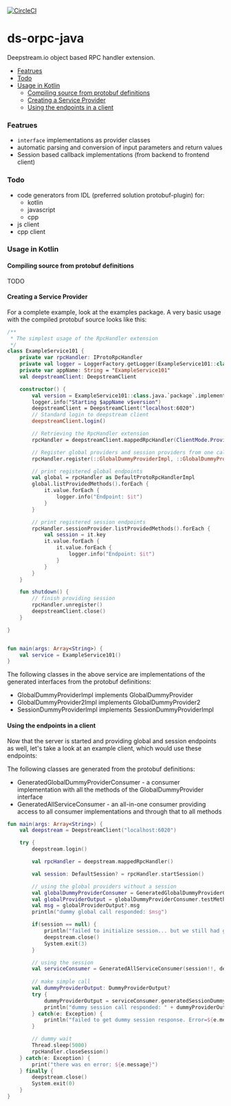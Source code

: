 [![CircleCI](https://circleci.com/gh/nadilas/ds-orpc-java.svg?style=shield)](https://circleci.com/gh/nadilas/ds-orpc-java)

# ds-orpc-java

Deepstream.io object based RPC handler extension.

- [Featrues](#featrues)
- [Todo](#todo)
- [Usage in Kotlin](#usage-in-kotlin)
  - [Compiling source from protobuf definitions](#compiling-source-from-protobuf-definitions)
  - [Creating a Service Provider](#creating-a-service-provider)
  - [Using the endpoints in a client](#using-the-endpoints-in-a-client)

### Featrues

- `interface` implementations as provider classes
- automatic parsing and conversion of input parameters and return values
- Session based callback implementations (from backend to frontend client)

### Todo

- code generators from IDL (preferred solution protobuf-plugin) for:
    - kotlin
    - javascript
    - cpp
- js client
- cpp client

### Usage in Kotlin

#### Compiling source from protobuf definitions

TODO

#### Creating a Service Provider

For a complete example, look at the examples package. A very basic usage with the compiled protobuf source looks like this:

```kotlin
/**
 * The simplest usage of the RpcHandler extension
 */
class ExampleService101 {
    private var rpcHandler: IProtoRpcHandler
    private val logger = LoggerFactory.getLogger(ExampleService101::class.java)
    private var appName: String = "ExampleService101"
    val deepstreamClient: DeepstreamClient

    constructor() {
        val version = ExampleService101::class.java.`package`.implementationVersion
        logger.info("Starting $appName v$version")
        deepstreamClient = DeepstreamClient("localhost:6020")
        // Standard login to deepstream client
        deepstreamClient.login()

        // Retrieving the RpcHandler extension
        rpcHandler = deepstreamClient.mappedRpcHandler(ClientMode.Provider)

        // Register global providers and session providers from one call, session dependant providers will be redirected to SessionManager
        rpcHandler.register(::GlobalDummyProviderImpl, ::GlobalDummyProvider2Impl, ::SessionDummyProviderImpl)

        // print registered global endpoints
        val global = rpcHandler as DefaultProtoRpcHandlerImpl
        global.listProvidedMethods().forEach {
            it.value.forEach {
                logger.info("Endpoint: $it")
            }
        }

        // print registered session endpoints
        rpcHandler.sessionProvider.listProvidedMethods().forEach {
            val session = it.key
            it.value.forEach {
                it.value.forEach {
                    logger.info("Endpoint: $it")
                }
            }
        }
    }

    fun shutdown() {
        // finish providing session
        rpcHandler.unregister()
        deepstreamClient.close()
    }

}


fun main(args: Array<String>) {
    val service = ExampleService101()
}
```

The following classes in the above service are implementations of the generated interfaces from the protobuf definitions:
- GlobalDummyProviderImpl implements GlobalDummyProvider
- GlobalDummyProvider2Impl implements GlobalDummyProvider2
- SessionDummyProviderImpl implements SessionDummyProviderImpl

#### Using the endpoints in a client

Now that the server is started and providing global and session endpoints as well, let's take a look at an example client, which would use these endpoints:

The following classes are generated from the protobuf definitions:
- GeneratedGlobalDummyProviderConsumer - a consumer implementation with all the methods of the GlobalDummyProvider interface
- GeneratedAllServiceConsumer - an all-in-one consumer providing access to all consumer implementations and through that to all methods

```kotlin
fun main(args: Array<String>) {
    val deepstream = DeepstreamClient("localhost:6020")

    try {
        deepstream.login()

        val rpcHandler = deepstream.mappedRpcHandler()

        val session: DefaultSession? = rpcHandler.startSession()

        // using the global providers without a session
        val globalDummyProviderConsumer = GeneratedGlobalDummyProviderConsumer(deepstream)
        val globalProviderOutput = globalDummyProviderConsumer.testMethod01(DummyProviderInput("global message input"))
        val msg = globalProviderOutput?.msg
        println("dummy global call responded: $msg")

        if(session == null) {
            println("failed to initialize session... but we still had globals")
            deepstream.close()
            System.exit(3)
        }

        // using the session
        val serviceConsumer = GeneratedAllServiceConsumer(session!!, deepstream)
        
        // make simple call
        val dummyProviderOutput: DummyProviderOutput?
        try {
            dummyProviderOutput = serviceConsumer.generatedSessionDummyProvider.sessionScopeTestMethod01(DummyProviderInput("first message"))
            println("dummy session call responded: " + dummyProviderOutput!!.msg)
        } catch(e: Exception) {
            println("failed to get dummy session response. Error=${e.message}")
        }

        // dummy wait
        Thread.sleep(5000)
        rpcHandler.closeSession()
    } catch(e: Exception) {
        print("there was en error: ${e.message}")
    } finally {
        deepstream.close()
        System.exit(0)
    }
}
```
